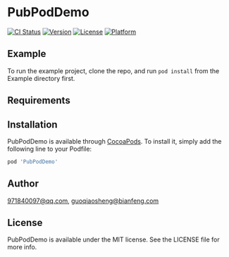 # PubPodDemo

[![CI Status](https://img.shields.io/travis/971840097@qq.com/PubPodDemo.svg?style=flat)](https://travis-ci.org/971840097@qq.com/PubPodDemo)
[![Version](https://img.shields.io/cocoapods/v/PubPodDemo.svg?style=flat)](https://cocoapods.org/pods/PubPodDemo)
[![License](https://img.shields.io/cocoapods/l/PubPodDemo.svg?style=flat)](https://cocoapods.org/pods/PubPodDemo)
[![Platform](https://img.shields.io/cocoapods/p/PubPodDemo.svg?style=flat)](https://cocoapods.org/pods/PubPodDemo)

## Example

To run the example project, clone the repo, and run `pod install` from the Example directory first.

## Requirements

## Installation

PubPodDemo is available through [CocoaPods](https://cocoapods.org). To install
it, simply add the following line to your Podfile:

```ruby
pod 'PubPodDemo'
```

## Author

971840097@qq.com, guoqiaosheng@bianfeng.com

## License

PubPodDemo is available under the MIT license. See the LICENSE file for more info.
